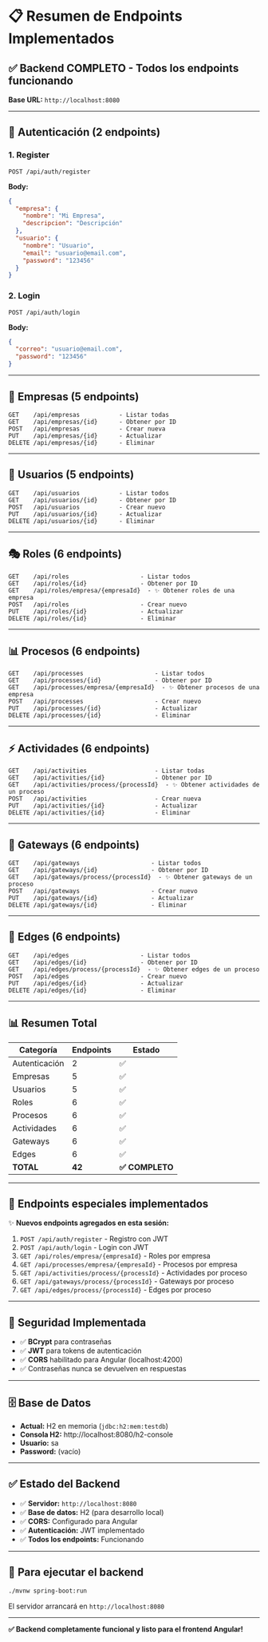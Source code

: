 # 📋 Resumen de Endpoints Implementados

## ✅ Backend COMPLETO - Todos los endpoints funcionando

**Base URL:** `http://localhost:8080`

---

## 🔐 Autenticación (2 endpoints)

### 1. Register
```
POST /api/auth/register
```
**Body:**
```json
{
  "empresa": {
    "nombre": "Mi Empresa",
    "descripcion": "Descripción"
  },
  "usuario": {
    "nombre": "Usuario",
    "email": "usuario@email.com",
    "password": "123456"
  }
}
```

### 2. Login
```
POST /api/auth/login
```
**Body:**
```json
{
  "correo": "usuario@email.com",
  "password": "123456"
}
```

---

## 🏢 Empresas (5 endpoints)

```
GET    /api/empresas           - Listar todas
GET    /api/empresas/{id}      - Obtener por ID
POST   /api/empresas           - Crear nueva
PUT    /api/empresas/{id}      - Actualizar
DELETE /api/empresas/{id}      - Eliminar
```

---

## 👤 Usuarios (5 endpoints)

```
GET    /api/usuarios           - Listar todos
GET    /api/usuarios/{id}      - Obtener por ID
POST   /api/usuarios           - Crear nuevo
PUT    /api/usuarios/{id}      - Actualizar
DELETE /api/usuarios/{id}      - Eliminar
```

---

## 🎭 Roles (6 endpoints)

```
GET    /api/roles                    - Listar todos
GET    /api/roles/{id}               - Obtener por ID
GET    /api/roles/empresa/{empresaId}  - ✨ Obtener roles de una empresa
POST   /api/roles                    - Crear nuevo
PUT    /api/roles/{id}               - Actualizar
DELETE /api/roles/{id}               - Eliminar
```

---

## 📊 Procesos (6 endpoints)

```
GET    /api/processes                    - Listar todos
GET    /api/processes/{id}               - Obtener por ID
GET    /api/processes/empresa/{empresaId}  - ✨ Obtener procesos de una empresa
POST   /api/processes                    - Crear nuevo
PUT    /api/processes/{id}               - Actualizar
DELETE /api/processes/{id}               - Eliminar
```

---

## ⚡ Actividades (6 endpoints)

```
GET    /api/activities                   - Listar todas
GET    /api/activities/{id}              - Obtener por ID
GET    /api/activities/process/{processId}  - ✨ Obtener actividades de un proceso
POST   /api/activities                   - Crear nueva
PUT    /api/activities/{id}              - Actualizar
DELETE /api/activities/{id}              - Eliminar
```

---

## 🔀 Gateways (6 endpoints)

```
GET    /api/gateways                    - Listar todos
GET    /api/gateways/{id}               - Obtener por ID
GET    /api/gateways/process/{processId}  - ✨ Obtener gateways de un proceso
POST   /api/gateways                    - Crear nuevo
PUT    /api/gateways/{id}               - Actualizar
DELETE /api/gateways/{id}               - Eliminar
```

---

## 🔗 Edges (6 endpoints)

```
GET    /api/edges                    - Listar todos
GET    /api/edges/{id}               - Obtener por ID
GET    /api/edges/process/{processId}  - ✨ Obtener edges de un proceso
POST   /api/edges                    - Crear nuevo
PUT    /api/edges/{id}               - Actualizar
DELETE /api/edges/{id}               - Eliminar
```

---

## 📊 Resumen Total

| Categoría | Endpoints | Estado |
|-----------|-----------|--------|
| Autenticación | 2 | ✅ |
| Empresas | 5 | ✅ |
| Usuarios | 5 | ✅ |
| Roles | 6 | ✅ |
| Procesos | 6 | ✅ |
| Actividades | 6 | ✅ |
| Gateways | 6 | ✅ |
| Edges | 6 | ✅ |
| **TOTAL** | **42** | **✅ COMPLETO** |

---

## 🎯 Endpoints especiales implementados

✨ **Nuevos endpoints agregados en esta sesión:**

1. `POST /api/auth/register` - Registro con JWT
2. `POST /api/auth/login` - Login con JWT
3. `GET /api/roles/empresa/{empresaId}` - Roles por empresa
4. `GET /api/processes/empresa/{empresaId}` - Procesos por empresa
5. `GET /api/activities/process/{processId}` - Actividades por proceso
6. `GET /api/gateways/process/{processId}` - Gateways por proceso
7. `GET /api/edges/process/{processId}` - Edges por proceso

---

## 🔐 Seguridad Implementada

- ✅ **BCrypt** para contraseñas
- ✅ **JWT** para tokens de autenticación
- ✅ **CORS** habilitado para Angular (localhost:4200)
- ✅ Contraseñas nunca se devuelven en respuestas

---

## 🗄️ Base de Datos

- **Actual:** H2 en memoria (`jdbc:h2:mem:testdb`)
- **Consola H2:** http://localhost:8080/h2-console
- **Usuario:** sa
- **Password:** (vacío)

---

## ✅ Estado del Backend

- ✅ **Servidor:** `http://localhost:8080`
- ✅ **Base de datos:** H2 (para desarrollo local)
- ✅ **CORS:** Configurado para Angular
- ✅ **Autenticación:** JWT implementado
- ✅ **Todos los endpoints:** Funcionando

---

## 🚀 Para ejecutar el backend

```bash
./mvnw spring-boot:run
```

El servidor arrancará en `http://localhost:8080`

---

**✅ Backend completamente funcional y listo para el frontend Angular!**

